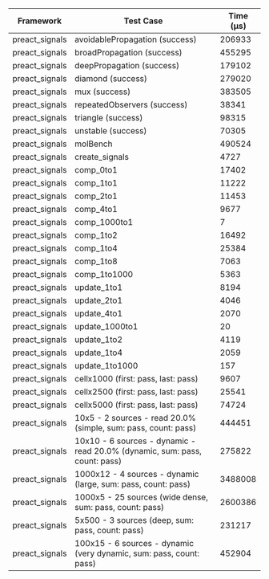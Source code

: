 | Framework | Test Case | Time (μs) |
| --- | --- | --- |
| preact_signals | avoidablePropagation (success) | 206933 |
| preact_signals | broadPropagation (success) | 455295 |
| preact_signals | deepPropagation (success) | 179102 |
| preact_signals | diamond (success) | 279020 |
| preact_signals | mux (success) | 383505 |
| preact_signals | repeatedObservers (success) | 38341 |
| preact_signals | triangle (success) | 98315 |
| preact_signals | unstable (success) | 70305 |
| preact_signals | molBench | 490524 |
| preact_signals | create_signals | 4727 |
| preact_signals | comp_0to1 | 17402 |
| preact_signals | comp_1to1 | 11222 |
| preact_signals | comp_2to1 | 11453 |
| preact_signals | comp_4to1 | 9677 |
| preact_signals | comp_1000to1 | 7 |
| preact_signals | comp_1to2 | 16492 |
| preact_signals | comp_1to4 | 25384 |
| preact_signals | comp_1to8 | 7063 |
| preact_signals | comp_1to1000 | 5363 |
| preact_signals | update_1to1 | 8194 |
| preact_signals | update_2to1 | 4046 |
| preact_signals | update_4to1 | 2070 |
| preact_signals | update_1000to1 | 20 |
| preact_signals | update_1to2 | 4119 |
| preact_signals | update_1to4 | 2059 |
| preact_signals | update_1to1000 | 157 |
| preact_signals | cellx1000 (first: pass, last: pass) | 9607 |
| preact_signals | cellx2500 (first: pass, last: pass) | 25541 |
| preact_signals | cellx5000 (first: pass, last: pass) | 74724 |
| preact_signals | 10x5 - 2 sources - read 20.0% (simple, sum: pass, count: pass) | 444451 |
| preact_signals | 10x10 - 6 sources - dynamic - read 20.0% (dynamic, sum: pass, count: pass) | 275822 |
| preact_signals | 1000x12 - 4 sources - dynamic (large, sum: pass, count: pass) | 3488008 |
| preact_signals | 1000x5 - 25 sources (wide dense, sum: pass, count: pass) | 2600386 |
| preact_signals | 5x500 - 3 sources (deep, sum: pass, count: pass) | 231217 |
| preact_signals | 100x15 - 6 sources - dynamic (very dynamic, sum: pass, count: pass) | 452904 |
